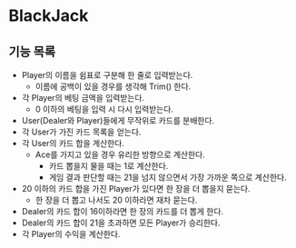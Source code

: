 # BlackJack

## 기능 목록

* Player의 이름을 쉼표로 구분해 한 줄로 입력받는다.
    * 이름에 공백이 있을 경우를 생각해 Trim() 한다.
* 각 Player의 베팅 금액을 입력받는다.
    * 0 이하의 베팅을 입력 시 다시 입력받는다.
* User(Dealer와 Player)들에게 무작위로 카드를 분배한다.
* 각 User가 가진 카드 목록을 얻는다.
* 각 User의 카드 합을 계산한다.
    * Ace를 가지고 있을 경우 유리한 방향으로 계산한다.
        * 카드 뽑을지 물을 때는 1로 계산한다.
        * 게임 결과 판단할 때는 21을 넘지 않으면서 가장 가까운 쪽으로 계산한다.
* 20 이하의 카드 합을 가진 Player가 있다면 한 장을 더 뽑을지 묻는다.
    * 한 장을 더 뽑고 나서도 20 이하라면 재차 묻는다.
* Dealer의 카드 합이 16이하라면 한 장의 카드를 더 뽑게 한다.
* Dealer의 카드 합이 21을 초과하면 모든 Player가 승리한다.
* 각 Player의 수익을 계산한다.